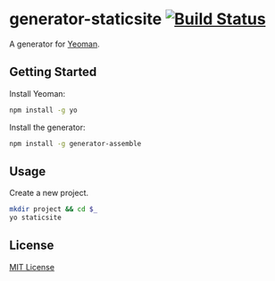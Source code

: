 # generator-staticsite [![Build Status](https://secure.travis-ci.org/adrianolaru/generator-staticsite.png?branch=master)](https://travis-ci.org/adrianolaru/generator-staticsite)

A generator for [Yeoman](http://yeoman.io).


## Getting Started

Install Yeoman:

```bash
npm install -g yo
```

Install the generator:

```bash
npm install -g generator-assemble
```

## Usage

Create a new project.

```bash
mkdir project && cd $_
yo staticsite
```

## License

[MIT License](http://en.wikipedia.org/wiki/MIT_License)

